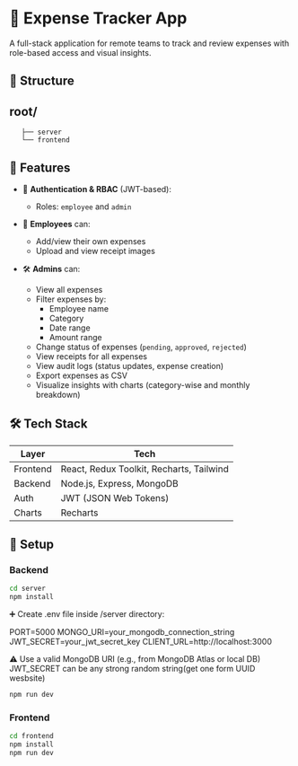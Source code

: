 # 💼 Expense Tracker App

A full-stack application for remote teams to track and review expenses with role-based access and visual insights.

## 📁 Structure

## root/
       ├── server
       └── frontend


## 🔑 Features

- 🔐 **Authentication & RBAC** (JWT-based):
  - Roles: `employee` and `admin`

- 🧾 **Employees** can:
  - Add/view their own expenses
  - Upload and view receipt images

- 🛠️ **Admins** can:
  - View all expenses
  - Filter expenses by:
    - Employee name
    - Category
    - Date range
    - Amount range
  - Change status of expenses (`pending`, `approved`, `rejected`)
  - View receipts for all expenses
  - View audit logs (status updates, expense creation)
  - Export expenses as CSV
  - Visualize insights with charts (category-wise and monthly breakdown)

## 🛠️ Tech Stack

| Layer     | Tech                                     |
|-----------|------------------------------------------|
| Frontend  | React, Redux Toolkit, Recharts, Tailwind |
| Backend   | Node.js, Express, MongoDB                |
| Auth      | JWT (JSON Web Tokens)                    |
| Charts    | Recharts                                 |

## 🚀 Setup

### Backend

```bash
cd server
npm install
```

➕ Create .env file inside /server directory:

PORT=5000
MONGO_URI=your_mongodb_connection_string
JWT_SECRET=your_jwt_secret_key
CLIENT_URL=http://localhost:3000

⚠️ Use a valid MongoDB URI (e.g., from MongoDB Atlas or local DB)
JWT_SECRET can be any strong random string(get one form UUID wesbsite)

```bash
npm run dev
```

### Frontend
```bash
cd frontend
npm install
npm run dev
```
